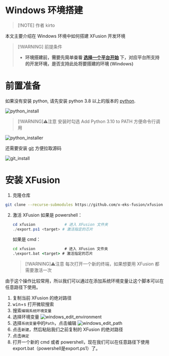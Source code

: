 # Windows 环境搭建

> [!NOTE] 作者
> kirto

本文主要介绍在 Windows 环境中如何搭建 XFusion 开发环境

> [!WARNING] 前提条件
> - **环境搭建前，需要先简单查看 [选择一个平台开始](index.md) 下，对应平台所支持的开发环境，是否支持此处将要搭建的环境 (Windows)**

# 前置准备

如果没有安装 python, 请先安装 python 3.8 以上的版本的 [python](https://www.python.org/downloads/release/python-3106/).

![python_install](/image/python_install.png)

> [!WARNING]⚠️注意
> 安装时勾选 Add Python 3.10 to PATH 方便命令行调用

![python_installer](/image/python_installer.png)

还需要安装 [git](https://git-scm.com/) 方便拉取源码

![git_install](/image/git_install.png)

# 安装 XFusion

1. 克隆仓库
  ```bash
  git clone --recurse-submodules https://github.com/x-eks-fusion/xfusion.git
  ```
2. 激活 XFusion
    如果是 powershell：
    ```powershell
    cd xfusion             # 进入 XFusion 文件夹
    ./export.ps1 <target> # 激活指定的芯片
    ```

    如果是 cmd：

    ```cmd
    cd xfusion             # 进入 XFusion 文件夹
    .\export.bat <target> # 激活指定的芯片
    ```
    > [!WARNING]⚠️注意
    > 每次打开一个新的终端，如果想要用 XFusion 都需要激活一次

  由于这个操作比较常用，所以我们可以通过在添加系统环境变量让这个脚本可以在任意路径下使用。

  1. 复制当前 XFusion 的绝对路径
  2. <kbd>win</kbd>+<kbd>s</kbd> 打开微软搜索
  3. 搜索`编辑系统环境变量`
  4. 选择环境变量
    ![windows_edit_environment](/image/windows_edit_environment.png)
  5. 选择`系统变量`中的`Path`，点击编辑
    ![windows_edit_path](/image/windows_edit_path.png)
  6. 点击`新建`，然后粘贴我们之前复制的 XFusion 的绝对路径
  7. 点击`确定`
  8. 打开一个新的 cmd 或者 powershell，现在我们可以在任意路径下使用 export.bat（powershell是export.ps1）了。

